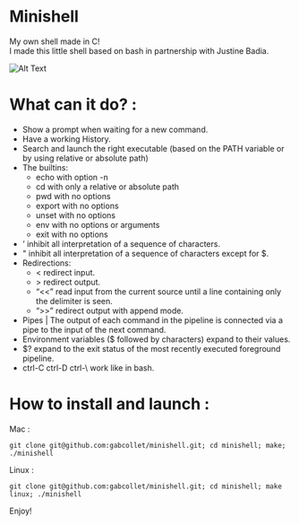 # Minishell
My own shell made in C!<br/>
I made this little shell based on bash in partnership with Justine Badia.<br/>

![Alt Text](https://s10.gifyu.com/images/minishell_gif.gif)

# What can it do? :
- Show a prompt when waiting for a new command.<br/>
- Have a working History.<br/>
- Search and launch the right executable (based on the PATH variable or by using relative or absolute path)<br/>
- The builtins:<br/>
  - echo with option -n<br/>
  - cd with only a relative or absolute path<br/>
  - pwd with no options<br/>
  - export with no options<br/>
  - unset with no options<br/>
  - env with no options or arguments<br/>
  - exit with no options<br/>
- ’ inhibit all interpretation of a sequence of characters.<br/>
- " inhibit all interpretation of a sequence of characters except for $.<br/>
- Redirections:<br/>
  - < redirect input.<br/>
  - \> redirect output.<br/>
  - “<<” read input from the current source until a line containing only the delimiter is seen.<br/>
  - “>>” redirect output with append mode.<br/>
- Pipes | The output of each command in the pipeline is connected via a pipe to the input of the next command.<br/>
- Environment variables ($ followed by characters) expand to their values.<br/>
- $? expand to the exit status of the most recently executed foreground pipeline.<br/>
- ctrl-C ctrl-D ctrl-\ work like in bash.<br/>

# How to install and launch :

Mac :
```
git clone git@github.com:gabcollet/minishell.git; cd minishell; make; ./minishell
```
Linux : 
```
git clone git@github.com:gabcollet/minishell.git; cd minishell; make linux; ./minishell
```

Enjoy!
